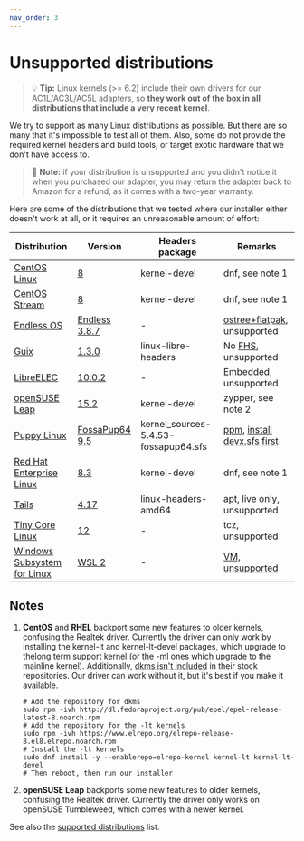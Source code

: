 ```yaml
---
nav_order: 3
---
```


# Unsupported distributions

> 💡 **Tip:** Linux kernels (>= 6.2) include their own drivers for our
> AC1L/AC3L/AC5L adapters, so **they work out of the box in all distributions
> that include a very recent kernel**.

We try to support as many Linux distributions as possible. But there are so many that it's impossible to test all of them. Also, some do not provide the required kernel headers and build tools, or target exotic hardware that we don't have access to.

> 📝 **Note:** if your distribution is unsupported and you didn't notice it
> when you purchased our adapter, you may return the adapter back to Amazon for
> a refund, as it comes with a two-year warranty.

Here are some of the distributions that we tested where our installer either
doesn't work at all, or it requires an unreasonable amount of effort:

| Distribution | Version | Headers package | Remarks |
|---|---|---|---|
| [CentOS Linux](https://www.centos.org) | [8](http://ftp.ntua.gr/pub/linux/centos/8.3.2011/isos/x86_64/CentOS-8.3.2011-x86_64-boot.iso) | kernel-devel | dnf, see note 1 |
| [CentOS Stream](https://www.centos.org) | [8](http://ftp.ntua.gr/pub/linux/centos/8-stream/isos/x86_64/CentOS-Stream-8-x86_64-20210415-boot.iso) | kernel-devel | dnf, see note 1 |
| [Endless OS](https://endlessos.com) | [Endless 3.8.7](eos-eos3.8-amd64-amd64.201005-194955.base.iso) | - | [ostree+flatpak](https://support.endlessos.org/en/help-center/How-can-I-add-tools-like-GCC-on-EOS), unsupported |
| [Guix](https://guix.gnu.org) | [1.3.0](https://ftp.gnu.org/gnu/guix/guix-system-vm-image-1.3.0.x86_64-linux.qcow2) | linux-libre-headers | No [FHS](https://en.wikipedia.org/wiki/Filesystem_Hierarchy_Standard), unsupported |
| [LibreELEC](https://libreelec.tv) | [10.0.2](https://releases.libreelec.tv/LibreELEC-RPi4.arm-10.0.2.img.gz) | - | Embedded, unsupported |
| [openSUSE Leap](https://www.opensuse.org) | [15.2](http://mirrors.netix.net/opensuse/distribution/leap/15.2/iso/openSUSE-Leap-15.2-NET-x86_64.iso) | kernel-devel | zypper, see note 2 |
| [Puppy Linux](http://puppylinux.com) | [FossaPup64 9.5](http://distro.ibiblio.org/puppylinux/puppy-fossa/fossapup64-9.5.iso) | kernel_sources-5.4.53-fossapup64.sfs | [ppm](http://wikka.puppylinux.com/PPM), [install devx.sfs first](https://oldforum.puppylinux.com/viewtopic.php?p=1033265&sid=82cf31e93c2ecd321ca75b610b794ced) |
| [Red Hat Enterprise Linux](https://www.redhat.com) | [8.3](https://access.cdn.redhat.com/content/origin/files/sha256/1b/1b73ebfebd1f9424c806032168873b067259d8b29f4e9d39ae0e4009cce49b93/rhel-8.3-x86_64-boot.iso) | kernel-devel | dnf, see note 1 |
| [Tails](https://tails.boum.org) | [4.17](https://tails.jason-m.net/tails/stable/tails-amd64-4.17/tails-amd64-4.17.iso) | linux-headers-amd64 | apt, live only, unsupported<!--doable with init=/bin/bash--> |
| [Tiny Core Linux](http://www.tinycorelinux.net/) | [12](http://www.tinycorelinux.net/12.x/x86/release/CorePlus-current.iso) | - | tcz, unsupported |
| [Windows Subsystem for Linux](https://docs.microsoft.com/en-us/windows/wsl/install) | [WSL 2](https://docs.microsoft.com/en-us/windows/wsl/install) | - | [VM, unsupported](https://github.com/microsoft/WSL/issues/7400) |

## Notes

1. **CentOS**  and **RHEL** backport some new features to older kernels,
   confusing the Realtek driver. Currently the driver can only work by
   installing the kernel-lt and kernel-lt-devel packages, which upgrade to
   thelong term support kernel (or the -ml ones which upgrade to the mainline
   kernel). Additionally, [dkms isn't
   included](https://access.redhat.com/solutions/1132653) in their stock
   repositories. Our driver can work without it, but it's best if you make it
   available.

    ```shell
    # Add the repository for dkms
    sudo rpm -ivh http://dl.fedoraproject.org/pub/epel/epel-release-latest-8.noarch.rpm
    # Add the repository for the -lt kernels
    sudo rpm -ivh https://www.elrepo.org/elrepo-release-8.el8.elrepo.noarch.rpm
    # Install the -lt kernels
    sudo dnf install -y --enablerepo=elrepo-kernel kernel-lt kernel-lt-devel
    # Then reboot, then run our installer
    ```

2. **openSUSE Leap** backports some new features to older kernels, confusing
   the Realtek driver. Currently the driver only works on openSUSE Tumbleweed,
   which comes with a newer kernel.

See also the [supported distributions](../supported-distributions/) list.

